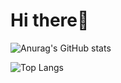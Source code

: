 # Hi there👋

![Anurag's GitHub stats](https://github-readme-stats.vercel.app/api?username=Star-dev325&show_icons=true&theme=dracula&count_private=true&hide=prs,issues,contribs)

![Top Langs](https://github-readme-stats.vercel.app/api/top-langs/?username=Star-dev325&show_icons=true&theme=dracula&layout=compact&langs_count=10)
